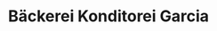 ---
title: "Bäckerei Konditorei Garcia"
url: /westerburg/baeckerei-konditorei-garcia/
shop: Bäckerei
---